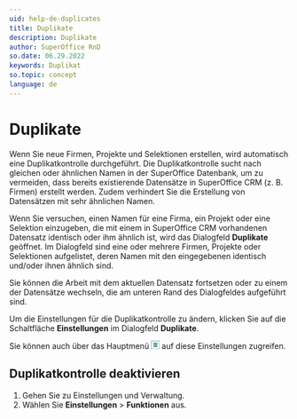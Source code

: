 ```yaml
---
uid: help-de-duplicates
title: Duplikate
description: Duplikate
author: SuperOffice RnD
so.date: 06.29.2022
keywords: Duplikat
so.topic: concept
language: de
---
```


# Duplikate

Wenn Sie neue Firmen, Projekte und Selektionen erstellen, wird automatisch eine Duplikatkontrolle durchgeführt. Die Duplikatkontrolle sucht nach gleichen oder ähnlichen Namen in der SuperOffice Datenbank, um zu vermeiden, dass bereits existierende Datensätze in SuperOffice CRM (z. B. Firmen) erstellt werden. Zudem verhindert Sie die Erstellung von Datensätzen mit sehr ähnlichen Namen.

Wenn Sie versuchen, einen Namen für eine Firma, ein Projekt oder eine Selektion einzugeben, die mit einem in SuperOffice CRM vorhandenen Datensatz identisch oder ihm ähnlich ist, wird das Dialogfeld **Duplikate** geöffnet. Im Dialogfeld sind eine oder mehrere Firmen, Projekte oder Selektionen aufgelistet, deren Namen mit den eingegebenen identisch und/oder ihnen ähnlich sind.

Sie können die Arbeit mit dem aktuellen Datensatz fortsetzen oder zu einem der Datensätze wechseln, die am unteren Rand des Dialogfeldes aufgeführt sind.

Um die Einstellungen für die Duplikatkontrolle zu ändern, klicken Sie auf die Schaltfläche **Einstellungen** im Dialogfeld **Duplikate**.

Sie können auch über das Hauptmenü ![Symbol][img1] auf diese Einstellungen zugreifen.

## Duplikatkontrolle deaktivieren

1. Gehen Sie zu Einstellungen und Verwaltung.
1. Wählen Sie **Einstellungen** &gt; **Funktionen** aus.

<!-- Referenced links -->

<!-- Referenced images -->
[img1]: ../../../media/icons/main-menu-small.png
